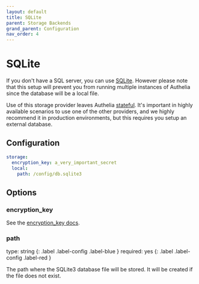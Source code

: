 ```yaml
---
layout: default
title: SQLite
parent: Storage Backends
grand_parent: Configuration
nav_order: 4
---
```


# SQLite

If you don't have a SQL server, you can use [SQLite](https://en.wikipedia.org/wiki/SQLite).
However please note that this setup will prevent you from running multiple
instances of Authelia since the database will be a local file.

Use of this storage provider leaves Authelia [stateful](../../features/statelessness.md). It's important in highly
available scenarios to use one of the other providers, and we highly recommend it in production environments, but this
requires you setup an external database.

## Configuration

```yaml
storage:
  encryption_key: a_very_important_secret
  local:
    path: /config/db.sqlite3
```

## Options

### encryption_key
See the [encryption_key docs](./index.md#encryption_key).

### path
<div markdown="1">
type: string
{: .label .label-config .label-blue }
required: yes
{: .label .label-config .label-red }
</div>

The path where the SQLite3 database file will be stored. It will be created if the file does not exist.
